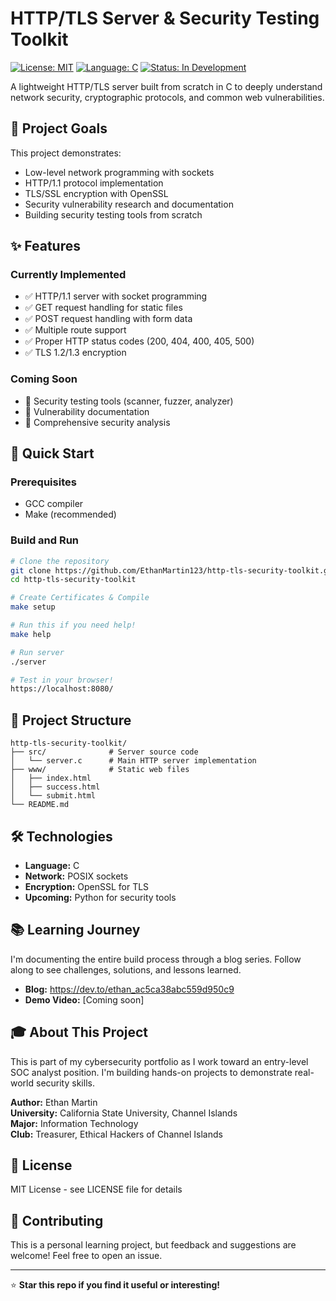 # HTTP/TLS Server & Security Testing Toolkit

[![License: MIT](https://img.shields.io/badge/License-MIT-yellow.svg)](https://opensource.org/licenses/MIT)
[![Language: C](https://img.shields.io/badge/Language-C-blue.svg)](https://en.wikipedia.org/wiki/C_(programming_language))
[![Status: In Development](https://img.shields.io/badge/Status-In%20Development-orange.svg)]()

A lightweight HTTP/TLS server built from scratch in C to deeply understand network security, cryptographic protocols, and common web vulnerabilities.

## 🎯 Project Goals

This project demonstrates:
- Low-level network programming with sockets
- HTTP/1.1 protocol implementation
- TLS/SSL encryption with OpenSSL
- Security vulnerability research and documentation
- Building security testing tools from scratch

## ✨ Features

### Currently Implemented
- ✅ HTTP/1.1 server with socket programming
- ✅ GET request handling for static files
- ✅ POST request handling with form data
- ✅ Multiple route support
- ✅ Proper HTTP status codes (200, 404, 400, 405, 500)
- ✅ TLS 1.2/1.3 encryption

### Coming Soon
- 🚧 Security testing tools (scanner, fuzzer, analyzer)
- 🚧 Vulnerability documentation
- 🚧 Comprehensive security analysis

## 🚀 Quick Start

### Prerequisites
- GCC compiler
- Make (recommended)

### Build and Run

```bash
# Clone the repository
git clone https://github.com/EthanMartin123/http-tls-security-toolkit.git
cd http-tls-security-toolkit

# Create Certificates & Compile
make setup 

# Run this if you need help!
make help

# Run server
./server

# Test in your browser!
https://localhost:8080/
```

## 📁 Project Structure

```
http-tls-security-toolkit/
├── src/              # Server source code
│   └── server.c      # Main HTTP server implementation
├── www/              # Static web files
│   ├── index.html
│   ├── success.html
│   └── submit.html
└── README.md
```

## 🛠️ Technologies

- **Language:** C
- **Network:** POSIX sockets
- **Encryption:** OpenSSL for TLS 
- **Upcoming:** Python for security tools

## 📚 Learning Journey

I'm documenting the entire build process through a blog series. Follow along to see challenges, solutions, and lessons learned.

- **Blog:** https://dev.to/ethan_ac5ca38abc559d950c9
- **Demo Video:** [Coming soon]

## 🎓 About This Project

This is part of my cybersecurity portfolio as I work toward an entry-level SOC analyst position. I'm building hands-on projects to demonstrate real-world security skills.

**Author:** Ethan Martin  
**University:** California State University, Channel Islands  
**Major:** Information Technology  
**Club:** Treasurer, Ethical Hackers of Channel Islands

## 📝 License

MIT License - see LICENSE file for details

## 🤝 Contributing

This is a personal learning project, but feedback and suggestions are welcome! Feel free to open an issue.

---

⭐ **Star this repo if you find it useful or interesting!**
